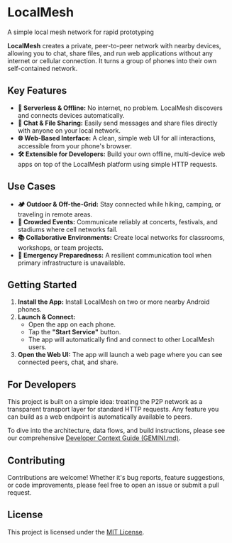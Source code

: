<!-- ![Local Mesh Icon](https://raw.githubusercontent.com/salamanders/localmesh2/main/app/src/main/res/mipmap-xxxhdpi/ic_launcher.webp) -->

# LocalMesh
A simple local mesh network for rapid prototyping

**LocalMesh** creates a private, peer-to-peer network with nearby devices, allowing you to chat,
share files, and run web applications without any internet or cellular connection. It turns a group
of phones into their own self-contained network.

## Key Features

* **🔌 Serverless & Offline:** No internet, no problem. LocalMesh discovers and connects devices
  automatically.
* **💬 Chat & File Sharing:** Easily send messages and share files directly with anyone on your local
  network.
* **🌐 Web-Based Interface:** A clean, simple web UI for all interactions, accessible from your
  phone's browser.
* **🛠️ Extensible for Developers:** Build your own offline, multi-device web apps on top of the
  LocalMesh platform using simple HTTP requests.

## Use Cases

* **🏕️ Outdoor & Off-the-Grid:** Stay connected while hiking, camping, or traveling in remote areas.
* **🎉 Crowded Events:** Communicate reliably at concerts, festivals, and stadiums where cell
  networks fail.
* **📚 Collaborative Environments:** Create local networks for classrooms, workshops, or team
  projects.
* **🚨 Emergency Preparedness:** A resilient communication tool when primary infrastructure is
  unavailable.

## Getting Started

1. **Install the App:** Install LocalMesh on two or more nearby Android phones.
2. **Launch & Connect:**
    * Open the app on each phone.
    * Tap the **"Start Service"** button.
    * The app will automatically find and connect to other LocalMesh users.
3. **Open the Web UI:** The app will launch a web page where you can see connected peers, chat, and
   share.

## For Developers

This project is built on a simple idea: treating the P2P network as a transparent
transport layer for standard HTTP requests. Any feature you can build as a web endpoint is
automatically available to peers.

To dive into the architecture, data flows, and build instructions, please see our
comprehensive [Developer Context Guide (GEMINI.md)](GEMINI.md).

## Contributing

Contributions are welcome! Whether it's bug reports, feature suggestions, or code improvements,
please feel free to open an issue or submit a pull request.

## License

This project is licensed under the [MIT License](LICENSE).
